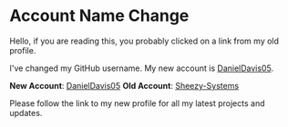 # Account Name Change

Hello, if you are reading this, you probably clicked on a link from my old profile.

I've changed my GitHub username. My new account is [DanielDavis05](https://github.com/danieldavis05).

**New Account**: [DanielDavis05](https://github.com/danieldavis05)
**Old Account**: [Sheezy-Systems](https://github.com/Sheezy-Systems)  

Please follow the link to my new profile for all my latest projects and updates.
